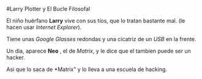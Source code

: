 #Larry Plotter y El Bucle Filosofal

El niño huérfano **Larry** vive con sus tíos, que lo tratan bastante mal. 
(le hacen usar *Internet Explorer*).

Tiene unas *Google Glasses* redondas y una cicatriz de un *USB* en la frente.

Un dia, aparece **Neo** , el de *Matrix*, y le dice que el tambien puede ser un hacker.
 
Asi que lo saca de *Matrix" y lo lleva a una escuela de hacking.
